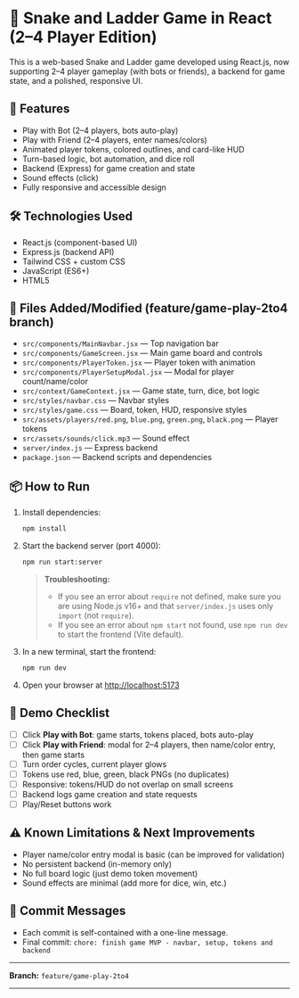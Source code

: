
# 🎲 Snake and Ladder Game in React (2–4 Player Edition)

This is a web-based Snake and Ladder game developed using React.js, now supporting 2–4 player gameplay (with bots or friends), a backend for game state, and a polished, responsive UI.

## 🚀 Features

- Play with Bot (2–4 players, bots auto-play)
- Play with Friend (2–4 players, enter names/colors)
- Animated player tokens, colored outlines, and card-like HUD
- Turn-based logic, bot automation, and dice roll
- Backend (Express) for game creation and state
- Sound effects (click)
- Fully responsive and accessible design

## 🛠️ Technologies Used

- React.js (component-based UI)
- Express.js (backend API)
- Tailwind CSS + custom CSS
- JavaScript (ES6+)
- HTML5

## 📂 Files Added/Modified (feature/game-play-2to4 branch)

- `src/components/MainNavbar.jsx` — Top navigation bar
- `src/components/GameScreen.jsx` — Main game board and controls
- `src/components/PlayerToken.jsx` — Player token with animation
- `src/components/PlayerSetupModal.jsx` — Modal for player count/name/color
- `src/context/GameContext.jsx` — Game state, turn, dice, bot logic
- `src/styles/navbar.css` — Navbar styles
- `src/styles/game.css` — Board, token, HUD, responsive styles
- `src/assets/players/red.png`, `blue.png`, `green.png`, `black.png` — Player tokens
- `src/assets/sounds/click.mp3` — Sound effect
- `server/index.js` — Express backend
- `package.json` — Backend scripts and dependencies

## 📦 How to Run

1. Install dependencies:
   ```sh
   npm install
   ```
2. Start the backend server (port 4000):
   ```sh
   npm run start:server
   ```
   > **Troubleshooting:**
   > - If you see an error about `require` not defined, make sure you are using Node.js v16+ and that `server/index.js` uses only `import` (not `require`).
   > - If you see an error about `npm start` not found, use `npm run dev` to start the frontend (Vite default).
3. In a new terminal, start the frontend:
   ```sh
   npm run dev
   ```
4. Open your browser at [http://localhost:5173](http://localhost:5173)

## 🧪 Demo Checklist

- [ ] Click **Play with Bot**: game starts, tokens placed, bots auto-play
- [ ] Click **Play with Friend**: modal for 2–4 players, then name/color entry, then game starts
- [ ] Turn order cycles, current player glows
- [ ] Tokens use red, blue, green, black PNGs (no duplicates)
- [ ] Responsive: tokens/HUD do not overlap on small screens
- [ ] Backend logs game creation and state requests
- [ ] Play/Reset buttons work

## ⚠️ Known Limitations & Next Improvements

- Player name/color entry modal is basic (can be improved for validation)
- No persistent backend (in-memory only)
- No full board logic (just demo token movement)
- Sound effects are minimal (add more for dice, win, etc.)

## 📝 Commit Messages

- Each commit is self-contained with a one-line message.
- Final commit: `chore: finish game MVP - navbar, setup, tokens and backend`

---

**Branch:** `feature/game-play-2to4`

---
